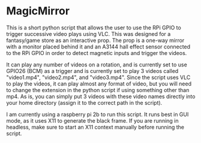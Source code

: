 # MagicMirror
This is a short python script that allows the user to use the RPi GPIO to trigger successive video plays using VLC. This was designed for a fantasy/game store as an interactive prop. The prop is a one-way mirror with a monitor placed behind it and an A3144 hall effect sensor connected to the RPi GPIO in order to detect magnetic inputs and trigger the videos.

It can play any number of videos on a rotation, and is currently set to use GPIO26 (BCM) as a trigger and is currently set to play 3 videos called "video1.mp4", "video2.mp4", and "video3.mp4". Since the script uses VLC to play the videos, it can play almost any format of video, but you will need to change the extension in the python script if using something other than mp4. As is, you can simply put 3 videos with these video names directly into your home directory (assign it to the correct path in the script).

I am currently using a raspberry pi 2b to run this script. It runs best in GUI mode, as it uses X11 to generate the black frame. If you are running in headless, make sure to start an X11 context manually before running the script.
